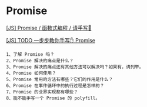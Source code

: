 
# Promise

[[JS] Promise / 函数式编程 / 请手写🤚](https://zhuanlan.zhihu.com/p/137794099)

[[JS] TODO 一步步教你手写✋ Promise](https://zhuanlan.zhihu.com/p/137946454)

```
1、了解 Promise 吗？
2、Promise 解决的痛点是什么？
3、Promise 解决的痛点还有其他方法可以解决吗？如果有，请列举。
4、Promise 如何使用？
5、Promise 常用的方法有哪些？它们的作用是什么？
6、Promise 在事件循环中的执行过程是怎样的？
7、Promise 的业界实现都有哪些？
8、能不能手写一个 Promise 的 polyfill。

```